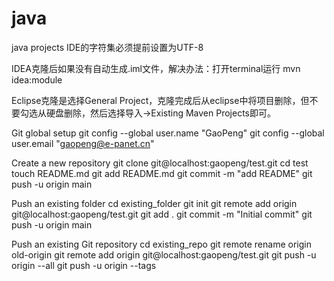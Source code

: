# java
java projects
IDE的字符集必须提前设置为UTF-8

IDEA克隆后如果没有自动生成.iml文件，解决办法：打开terminal运行 mvn idea:module

Eclipse克隆是选择General Project，克隆完成后从eclipse中将项目删除，但不要勾选从硬盘删除，然后选择导入->Existing Maven Projects即可。

Git global setup
git config --global user.name "GaoPeng"
git config --global user.email "gaopeng@e-panet.cn"

Create a new repository
git clone git@localhost:gaopeng/test.git
cd test
touch README.md
git add README.md
git commit -m "add README"
git push -u origin main

Push an existing folder
cd existing_folder
git init
git remote add origin git@localhost:gaopeng/test.git
git add .
git commit -m "Initial commit"
git push -u origin main

Push an existing Git repository
cd existing_repo
git remote rename origin old-origin
git remote add origin git@localhost:gaopeng/test.git
git push -u origin --all
git push -u origin --tags